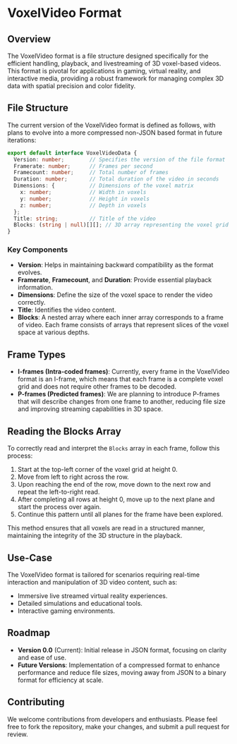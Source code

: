 # VoxelVideo Format

## Overview
The VoxelVideo format is a file structure designed specifically for the efficient handling, playback, and livestreaming of 3D voxel-based videos. This format is pivotal for applications in gaming, virtual reality, and interactive media, providing a robust framework for managing complex 3D data with spatial precision and color fidelity.

## File Structure
The current version of the VoxelVideo format is defined as follows, with plans to evolve into a more compressed non-JSON based format in future iterations:

```typescript
export default interface VoxelVideoData {
  Version: number;        // Specifies the version of the file format
  Framerate: number;      // Frames per second
  Framecount: number;     // Total number of frames
  Duration: number;       // Total duration of the video in seconds
  Dimensions: {           // Dimensions of the voxel matrix
    x: number;            // Width in voxels
    y: number;            // Height in voxels
    z: number;            // Depth in voxels
  };
  Title: string;          // Title of the video
  Blocks: (string | null)[][]; // 3D array representing the voxel grid
}
```

### Key Components
- **Version**: Helps in maintaining backward compatibility as the format evolves.
- **Framerate**, **Framecount**, and **Duration**: Provide essential playback information.
- **Dimensions**: Define the size of the voxel space to render the video correctly.
- **Title**: Identifies the video content.
- **Blocks**: A nested array where each inner array corresponds to a frame of video. Each frame consists of arrays that represent slices of the voxel space at various depths.

## Frame Types
- **I-frames (Intra-coded frames)**: Currently, every frame in the VoxelVideo format is an I-frame, which means that each frame is a complete voxel grid and does not require other frames to be decoded.
- **P-frames (Predicted frames)**: We are planning to introduce P-frames that will describe changes from one frame to another, reducing file size and improving streaming capabilities in 3D space.

## Reading the Blocks Array
To correctly read and interpret the `Blocks` array in each frame, follow this process:
1. Start at the top-left corner of the voxel grid at height 0.
2. Move from left to right across the row.
3. Upon reaching the end of the row, move down to the next row and repeat the left-to-right read.
4. After completing all rows at height 0, move up to the next plane and start the process over again.
5. Continue this pattern until all planes for the frame have been explored.

This method ensures that all voxels are read in a structured manner, maintaining the integrity of the 3D structure in the playback.

## Use-Case
The VoxelVideo format is tailored for scenarios requiring real-time interaction and manipulation of 3D video content, such as:
- Immersive live streamed virtual reality experiences.
- Detailed simulations and educational tools.
- Interactive gaming environments.

## Roadmap
- **Version 0.0** (Current): Initial release in JSON format, focusing on clarity and ease of use.
- **Future Versions**: Implementation of a compressed format to enhance performance and reduce file sizes, moving away from JSON to a binary format for efficiency at scale.

## Contributing
We welcome contributions from developers and enthusiasts. Please feel free to fork the repository, make your changes, and submit a pull request for review.
